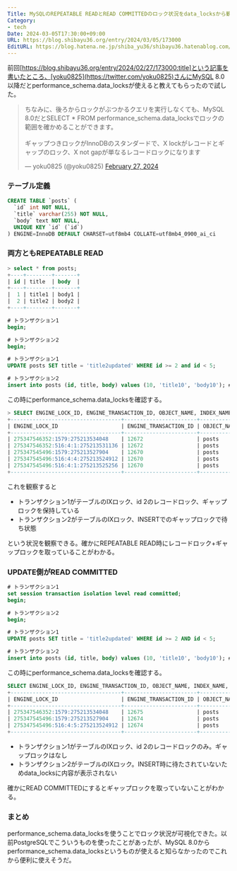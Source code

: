 ```yaml
---
Title: MySQLのREPEATABLE READとREAD COMMITTEDのロック状況をdata_locksから観察する
Category:
- tech
Date: 2024-03-05T17:30:00+09:00
URL: https://blog.shibayu36.org/entry/2024/03/05/173000
EditURL: https://blog.hatena.ne.jp/shiba_yu36/shibayu36.hatenablog.com/atom/entry/6801883189088053623
---
```


前回[https://blog.shibayu36.org/entry/2024/02/27/173000:title]という記事を書いたところ、[yoku0825](https://twitter.com/yoku0825)さんにMySQL 8.0以降だとperformance_schema.data_locksが使えると教えてもらったので試した。

<blockquote class="twitter-tweet"><p lang="ja" dir="ltr">ちなみに、後ろからロックがぶつかるクエリを実行しなくても、MySQL 8.0だとSELECT * FROM performance_schema.data_locksでロックの範囲を確かめることができます。<br><br>ギャップつきロックがInnoDBのスタンダードで、X lockがレコードとギャップのロック、X not gapが単なるレコードロックになります</p>&mdash; yoku0825 (@yoku0825) <a href="https://twitter.com/yoku0825/status/1762474265746784707?ref_src=twsrc%5Etfw">February 27, 2024</a></blockquote> <script async src="https://platform.twitter.com/widgets.js" charset="utf-8"></script>

### テーブル定義
```sql
CREATE TABLE `posts` (
  `id` int NOT NULL,
  `title` varchar(255) NOT NULL,
  `body` text NOT NULL,
  UNIQUE KEY `id` (`id`)
) ENGINE=InnoDB DEFAULT CHARSET=utf8mb4 COLLATE=utf8mb4_0900_ai_ci
```

### 両方ともREPEATABLE READ
```sql
> select * from posts;
+----+--------+-------+
| id | title  | body  |
+----+--------+-------+
|  1 | title1 | body1 |
|  2 | title2 | body2 |
+----+--------+-------+

# トランザクション1
begin;

# トランザクション2
begin;

# トランザクション1
UPDATE posts SET title = 'title2updated' WHERE id >= 2 and id < 5;

# トランザクション2
insert into posts (id, title, body) values (10, 'title10', 'body10'); # -> lockされる
```

この時にperformance_schema.data_locksを確認する。

```sql
> SELECT ENGINE_LOCK_ID, ENGINE_TRANSACTION_ID, OBJECT_NAME, INDEX_NAME, OBJECT_INSTANCE_BEGIN, LOCK_TYPE, LOCK_MODE, LOCK_STATUS, LOCK_DATA FROM performance_schema.data_locks where OBJECT_SCHEMA = 'repeatable_read_test';
+-----------------------------------+-----------------------+-------------+------------+-----------------------+-----------+--------------------+-------------+------------------------+
| ENGINE_LOCK_ID                    | ENGINE_TRANSACTION_ID | OBJECT_NAME | INDEX_NAME | OBJECT_INSTANCE_BEGIN | LOCK_TYPE | LOCK_MODE          | LOCK_STATUS | LOCK_DATA              |
+-----------------------------------+-----------------------+-------------+------------+-----------------------+-----------+--------------------+-------------+------------------------+
| 275347546352:1579:275213534048    | 12672                 | posts       | <null>     | 275213534048          | TABLE     | IX                 | GRANTED     | <null>                 |
| 275347546352:516:4:1:275213531136 | 12672                 | posts       | id         | 275213531136          | RECORD    | X,INSERT_INTENTION | WAITING     | supremum pseudo-record |
| 275347545496:1579:275213527904    | 12670                 | posts       | <null>     | 275213527904          | TABLE     | IX                 | GRANTED     | <null>                 |
| 275347545496:516:4:4:275213524912 | 12670                 | posts       | id         | 275213524912          | RECORD    | X,REC_NOT_GAP      | GRANTED     | 2                      |
| 275347545496:516:4:1:275213525256 | 12670                 | posts       | id         | 275213525256          | RECORD    | X                  | GRANTED     | supremum pseudo-record |
+-----------------------------------+-----------------------+-------------+------------+-----------------------+-----------+--------------------+-------------+------------------------+
```

これを観察すると

- トランザクション1がテーブルのIXロック、id 2のレコードロック、ギャップロックを保持している
- トランザクション2がテーブルのIXロック、INSERTでのギャップロックで待ち状態

という状況を観察できる。確かにREPEATABLE READ時にレコードロック+ギャップロックを取っていることがわかる。

### UPDATE側がREAD COMMITTED
```sql
# トランザクション1
set session transaction isolation level read committed;
begin;

# トランザクション2
begin;

# トランザクション1
UPDATE posts SET title = 'title2updated' WHERE id >= 2 AND id < 5;

# トランザクション2
insert into posts (id, title, body) values (10, 'title10', 'body10'); # -> lockされない
```

この時にperformance_schema.data_locksを確認する。
```sql
SELECT ENGINE_LOCK_ID, ENGINE_TRANSACTION_ID, OBJECT_NAME, INDEX_NAME, OBJECT_INSTANCE_BEGIN, LOCK_TYPE, LOCK_MODE, LOCK_STATUS, LOCK_DATA FROM performance_schema.data_locks where OBJECT_SCHEMA = 'repeatable_read_test';
+-----------------------------------+-----------------------+-------------+------------+-----------------------+-----------+---------------+-------------+-----------+
| ENGINE_LOCK_ID                    | ENGINE_TRANSACTION_ID | OBJECT_NAME | INDEX_NAME | OBJECT_INSTANCE_BEGIN | LOCK_TYPE | LOCK_MODE     | LOCK_STATUS | LOCK_DATA |
+-----------------------------------+-----------------------+-------------+------------+-----------------------+-----------+---------------+-------------+-----------+
| 275347546352:1579:275213534048    | 12675                 | posts       | <null>     | 275213534048          | TABLE     | IX            | GRANTED     | <null>    |
| 275347545496:1579:275213527904    | 12674                 | posts       | <null>     | 275213527904          | TABLE     | IX            | GRANTED     | <null>    |
| 275347545496:516:4:5:275213524912 | 12674                 | posts       | id         | 275213524912          | RECORD    | X,REC_NOT_GAP | GRANTED     | 2         |
+-----------------------------------+-----------------------+-------------+------------+-----------------------+-----------+---------------+-------------+-----------+
```

- トランザクション1がテーブルのIXロック、id 2のレコードロックのみ。ギャップロックはなし
- トランザクション2がテーブルのIXロック。INSERT時に待たされていないためdata_locksに内容が表示されない

確かにREAD COMMITTEDにするとギャップロックを取っていないことがわかる。

### まとめ
performance_schema.data_locksを使うことでロック状況が可視化できた。以前PostgreSQLでこういうものを使ったことがあったが、MySQL 8.0からperformance_schema.data_locksというものが使えると知らなかったのでこれから便利に使えそうだ。
